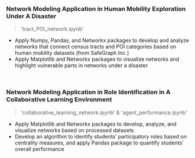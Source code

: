 ### Network Modeling Application in Human Mobility Exploration Under A Disaster
> 'tract_POI_network.ipynb'
- Apply Numpy, Pandas, and Networkx packages to develop and analyze networks that connect census tracts and POI categories based on human mobility datasets (from SafeGraph Inc.)
- Apply Matplotlib and Networkx packages to visualize networks and highlight vulnerable parts in networks under a disaster
<br/>

### Network Modeling Application in Role Identification in A Collaborative Learning Environment
> 'collaborative_learning_network.ipynb' & 'agent_performance.ipynb'
- Apply Matplotlib and Networkx packages to develop, analyze, and visualize networks based on processed datasets
- Develop an algorithm to identify students’ participatory roles based on centrality measures, and apply Pandas package to quantify students’ overall performance
